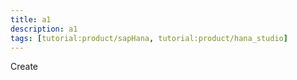 ```yaml
---
title: a1
description: a1
tags: [tutorial:product/sapHana, tutorial:product/hana_studio]
---
```


Create
